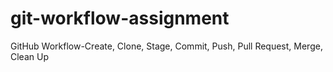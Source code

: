 # git-workflow-assignment
GitHub Workflow-Create, Clone, Stage, Commit, Push, Pull Request, Merge, Clean Up
